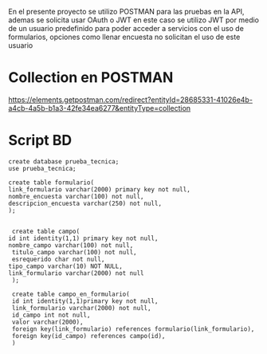 En el presente proyecto se utilizo POSTMAN para las pruebas en la API, ademas se solicita usar OAuth o JWT en este caso se utilizo JWT por medio de un usuario predefinido para poder acceder a servicios con el uso de formularios, opciones como llenar encuesta no solicitan el uso de este usuario

<h1>Collection en POSTMAN</h1>

https://elements.getpostman.com/redirect?entityId=28685331-41026e4b-a4cb-4a5b-b1a3-42fe34ea6277&entityType=collection


<h1>Script BD</h1>

```
create database prueba_tecnica;
use prueba_tecnica;

create table formulario(
link_formulario varchar(2000) primary key not null,
nombre_encuesta varchar(100) not null,
descripcion_encuesta varchar(250) not null,
);


 create table campo(
id int identity(1,1) primary key not null,
nombre_campo varchar(100) not null,
 titulo_campo varchar(100) not null,
 esrequerido char not null,
tipo_campo varchar(10) NOT NULL,
link_formulario varchar(2000) not null
 );
 
 create table campo_en_formulario(
 id int identity(1,1)primary key not null,
 link_formulario varchar(2000) not null,
 id_campo int not null,
 valor varchar(2000),
 foreign key(link_formulario) references formulario(link_formulario),
 foreign key(id_campo) references campo(id),
 ) 

```
